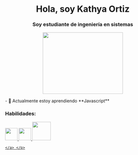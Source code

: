  <h1 align="center">Hola, soy Kathya Ortiz</h1>
        <h3 align="center">Soy estudiante de ingeniería en sistemas</h3>
        <p align="center"> <img src="https://camo.githubusercontent.com/5ff9182d12e799168a3bb67b88df7388ae08ede3/68747470733a2f2f6d69726f2e6d656469756d2e636f6d2f6d61782f3837352f312a7164415731546a434e353768316c6275757a766368672e676966" width="260" height="200"/></p>
       - 🌱 Actualmente estoy aprendiendo **Javascript**
<p align="left">
</p>
<h3 align="left">Habilidades:</h3>
<p align="left"> 
    <a href="https://www.w3schools.com/cs/" target="_blank" rel="noreferrer"> 
        <img src="https://cdn.jsdelivr.net/gh/devicons/devicon/icons/java/java-original-wordmark.svg" width="40" height="40"/>
        <img src="https://cdn.jsdelivr.net/gh/devicons/devicon/icons/csharp/csharp-original.svg"  width="40" height="40"/>
           <img src="https://cdn.jsdelivr.net/gh/devicons/devicon/icons/html5/html5-original.svg" width="60" height="60"/>
         
        
          
    </a> </p>
